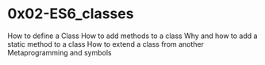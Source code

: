 # 0x02-ES6_classes

How to define a Class
How to add methods to a class
Why and how to add a static method to a class
How to extend a class from another
Metaprogramming and symbols
